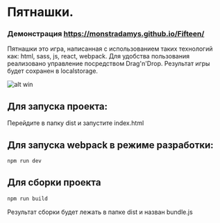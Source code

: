 # Пятнашки. 
### Демонстрация https://monstradamys.github.io/Fifteen/
Пятнашки это игра, написанная с использованием таких технологий как: html, sass, js, react, webpack.
Для удобства пользования реализовано управление посредством Drag'n'Drop.
Результат игры будет сохранен в localstorage.

![alt win](https://pp.userapi.com/c850232/v850232497/49946/cjo4Aio8dpM.jpg)

## Для запуска проекта:
Перейдите в папку dist и запустите index.html
## Для запуска webpack в режиме разработки:
```js
npm run dev
```
## Для сборки проекта
```js
npm run build
```
Результат сборки будет лежать в папке dist и назван bundle.js
